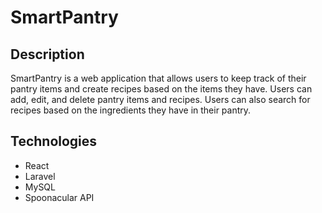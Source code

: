# SmartPantry

## Description

SmartPantry is a web application that allows users to keep track of their pantry items and create recipes based on the items they have. Users can add, edit, and delete pantry items and recipes. Users can also search for recipes based on the ingredients they have in their pantry.

## Technologies

- React
- Laravel
- MySQL
- Spoonacular API

